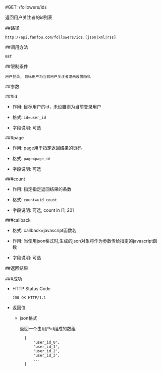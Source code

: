 #GET: /followers/ids

返回用户关注者的id列表

##路径

    http://api.fanfou.com/followers/ids.[json|xml|rss]

##调用方法

    GET

##限制条件

    用户登录, 目标用户为当前用户关注者或未设置隐私

##参数:

###id

- 作用: 目标用户的id，未设置则为当前登录用户

- 格式: `id=user_id`

- 字段说明: 可选

###page

- 作用: page用于指定返回结果的页码

- 格式: `page=page_id`

- 字段说明: 可选

###count

- 作用: 指定指定返回结果的条数

- 格式: `count=uid_count`

- 字段说明: 可选, count in [1, 20]

###callback

- 格式: callback=javascript函数名

- 作用: 当使用json格式时,生成的json对象将作为参数传给指定的javascript函数

- 字段说明: 可选

##返回结果

###成功

- HTTP Status Code

    `200 OK HTTP/1.1`

- 返回值

    * json格式

        返回一个由用户id组成的数组

            {
                'user_id_0',
                'user_id_1',
                'user_id_2',
                'user_id_3',
                ...
            }
